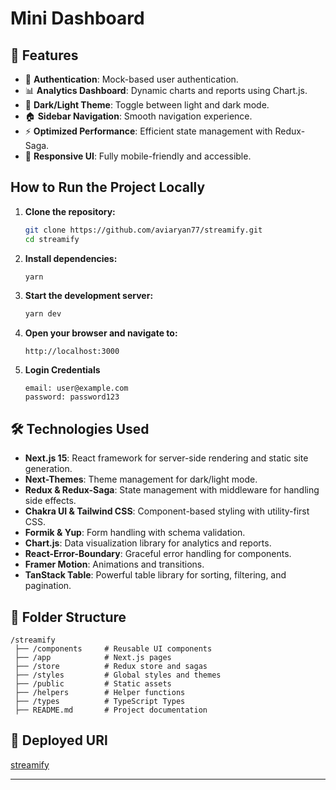 # Mini Dashboard

## 📌 Features

- 🔐 **Authentication**: Mock-based user authentication.
- 📊 **Analytics Dashboard**: Dynamic charts and reports using Chart.js.
- 🎨 **Dark/Light Theme**: Toggle between light and dark mode.
- 🏠 **Sidebar Navigation**: Smooth navigation experience.
- ⚡ **Optimized Performance**: Efficient state management with Redux-Saga.
- 🚀 **Responsive UI**: Fully mobile-friendly and accessible.

## How to Run the Project Locally

1. **Clone the repository:**
   ```sh
   git clone https://github.com/aviaryan77/streamify.git
   cd streamify
   ```

2. **Install dependencies:**
   ```sh
   yarn
   ```

3. **Start the development server:**
   ```sh
   yarn dev
   ```

4. **Open your browser and navigate to:**
   ```
   http://localhost:3000
   ```

5. **Login Credentials**
   ```
   email: user@example.com 
   password: password123
   ```


## 🛠️ Technologies Used

- **Next.js 15**: React framework for server-side rendering and static site generation.
- **Next-Themes**:  Theme management for dark/light mode.
- **Redux & Redux-Saga**: State management with middleware for handling side effects.
- **Chakra UI & Tailwind CSS**: Component-based styling with utility-first CSS.
- **Formik & Yup**: Form handling with schema validation.
- **Chart.js**: Data visualization library for analytics and reports.
- **React-Error-Boundary**: Graceful error handling for components.
- **Framer Motion**: Animations and transitions.
- **TanStack Table**: Powerful table library for sorting, filtering, and pagination.



## 📂 Folder Structure

```
/streamify
 ├── /components     # Reusable UI components
 ├── /app            # Next.js pages
 ├── /store          # Redux store and sagas
 ├── /styles         # Global styles and themes
 ├── /public         # Static assets
 ├── /helpers        # Helper functions
 ├── /types          # TypeScript Types
 ├── README.md       # Project documentation
```
## 🚀 Deployed URl

[streamify](https://streamify-steel-eight.vercel.app/)

---

